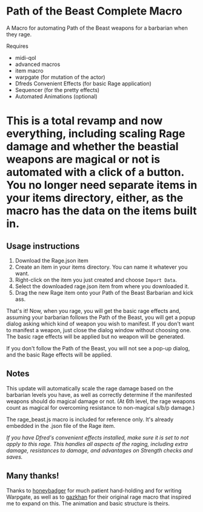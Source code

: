 # Path of the Beast Complete Macro

A Macro for automating Path of the Beast weapons for a barbarian when they rage.

Requires

- midi-qol
- advanced macros
- item macro
- warpgate (for mutation of the actor)
- Dfreds Convenient Effects (for basic Rage application)
- Sequencer (for the pretty effects)
- Automated Animations (optional)

# This is a total revamp and now everything, including scaling Rage damage and whether the beastial weapons are magical or not is automated with a click of a button. You no longer need separate items in your items directory, either, as the macro has the data on the items built in.

## Usage instructions

1. Download the Rage.json item
2. Create an item in your items directory. You can name it whatever you want.
3. Right-click on the item you just created and choose `Import Data`.
4. Select the downloaded rage.json item from where you downloaded it.
5. Drag the new Rage item onto your Path of the Beast Barbarian and kick ass.

That's it! Now, when you rage, you will get the basic rage effects and, assuming your barbarian follows the Path of the Beast, you will get a popup dialog asking which kind of weapon you wish to manifest. If you don't want to manifest a weapon, just close the dialog window without choosing one. The basic rage effects will be applied but no weapon will be generated.

If you don't follow the Path of the Beast, you will not see a pop-up dialog, and the basic Rage effects will be applied.

## Notes

This update will automatically scale the rage damage based on the barbarian levels you have, as well as correctly determine if the manifested weapons should do magical damage or not. (At 6th level, the rage weapons count as magical for overcoming resistance to non-magical s/b/p damage.)

The rage_beast.js macro is included for reference only. It's already embedded in the .json file of the Rage item.

_If you have Dfred's convenient effects installed, make sure it is set to not apply to this rage. This handles all aspects of the raging, including extra damage, resistances to damage, and advantages on Strength checks and saves._
## Many thanks!

Thanks to [honeybadger](https://github.com/trioderegion/warpgate) for much patient hand-holding and for writing Warpgate, as well as to [gazkhan](https://github.com/Gazkhan) for their original rage macro that inspired me to expand on this. The animation and basic structure is theirs.
